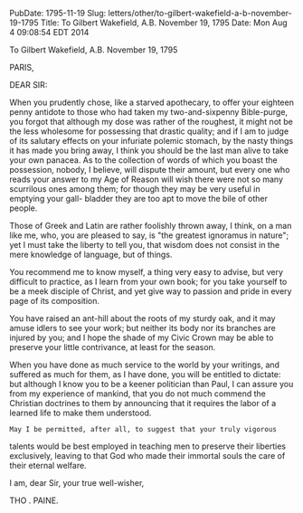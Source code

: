 PubDate: 1795-11-19
Slug: letters/other/to-gilbert-wakefield-a-b-november-19-1795
Title: To Gilbert Wakefield, A.B.  November 19, 1795
Date: Mon Aug  4 09:08:54 EDT 2014

   To Gilbert Wakefield, A.B.  November 19, 1795

   PARIS,

   DEAR SIR:

   When you prudently chose, like a starved apothecary, to offer your
   eighteen penny antidote to those who had taken my two-and-sixpenny
   Bible-purge, you forgot that although my dose was rather of the roughest,
   it might not be the less wholesome for possessing that drastic quality;
   and if I am to judge of its salutary effects on your infuriate polemic
   stomach, by the nasty things it has made you bring away, I think you
   should be the last man alive to take your own panacea. As to the
   collection of words of which you boast the possession, nobody, I believe,
   will dispute their amount, but every one who reads your answer to my Age
   of Reason will wish there were not so many scurrilous ones among them; for
   though they may be very useful in emptying your gall- bladder they are too
   apt to move the bile of other people.

   Those of Greek and Latin are rather foolishly thrown away, I think, on a
   man like me, who, you are pleased to say, is "the greatest ignoramus in
   nature"; yet I must take the liberty to tell you, that wisdom does not
   consist in the mere knowledge of language, but of things.

   You recommend me to know myself, a thing very easy to advise, but very
   difficult to practice, as I learn from your own book; for you take
   yourself to be a meek disciple of Christ, and yet give way to passion and
   pride in every page of its composition.

   You have raised an ant-hill about the roots of my sturdy oak, and it may
   amuse idlers to see your work; but neither its body nor its branches are
   injured by you; and I hope the shade of my Civic Crown may be able to
   preserve your little contrivance, at least for the season.

   When you have done as much service to the world by your writings, and
   suffered as much for them, as I have done, you will be entitled to
   dictate: but although I know you to be a keener politician than Paul, I
   can assure you from my experience of mankind, that you do not much commend
   the Christian doctrines to them by announcing that it requires the labor
   of a learned life to make them understood.

    May I be permitted, after all, to suggest that your truly vigorous
   talents would be best employed in teaching men to preserve their liberties
   exclusively, leaving to that God who made their immortal souls the care of
   their eternal welfare.

   I am, dear Sir, your true well-wisher,

   THO . PAINE.

    
